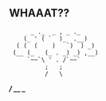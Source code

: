 ## WHAAAT??

          _ ._  _ , _ ._
        (_ ' ( `  )_  .__)
      ( (  (    )   `)  ) _)
     (__ (_   (_ . _) _) ,__)
         `~~`\ ' . /`~~`
              ;   ;
              /   \
_____________/_ __ \_____________
